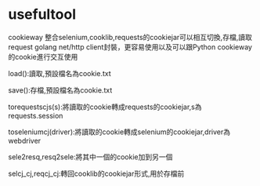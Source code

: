 # usefultool
 
cookieway 整合selenium,cooklib,requests的cookiejar可以相互切換,存檔,讀取
request golang net/http client封裝，更容易使用以及可以跟Python cookieway的cookie進行交互使用

load():讀取,預設檔名為cookie.txt

save():存檔,預設檔名為cookie.txt

torequestscjs(s):將讀取的cookie轉成requests的cookiejar,s為requests.session

toseleniumcj(driver):將讀取的cookie轉成selenium的cookiejar,driver為webdriver

sele2resq,resq2sele:將其中一個的cookie加到另一個

selcj_cj,reqcj_cj:轉回cooklib的cookiejar形式,用於存檔前
